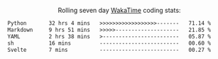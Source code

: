 <p align="center">Rolling seven day <a href='https://wakatime.com/'> WakaTime</a> coding stats:</p>
<!--START_SECTION:waka-->

```txt
Python       32 hrs 4 mins   >>>>>>>>>>>>>>>>>>-------   71.14 %
Markdown     9 hrs 51 mins   >>>>>--------------------   21.85 %
YAML         2 hrs 38 mins   >------------------------   05.87 %
sh           16 mins         -------------------------   00.60 %
Svelte       7 mins          -------------------------   00.27 %
```

<!--END_SECTION:waka-->
